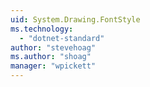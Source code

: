 ```yaml
---
uid: System.Drawing.FontStyle
ms.technology: 
  - "dotnet-standard"
author: "stevehoag"
ms.author: "shoag"
manager: "wpickett"
---
```

